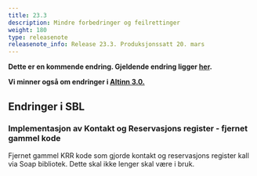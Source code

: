 ```yaml
---
title: 23.3
description: Mindre forbedringer og feilrettinger
weight: 180
type: releasenote
releasenote_info: Release 23.3. Produksjonssatt 20. mars
---
```

**Dette er en kommende endring. Gjeldende endring ligger [her](https://altinn.github.io/docs/ny-funksjonalitet/releases/2023/23-2/).**

**Vi minner også om endringer i [Altinn 3.0.](https://github.com/Altinn/altinn-studio/releases)**

## Endringer i SBL

### Implementasjon av Kontakt og Reservasjons register - fjernet gammel kode

Fjernet gammel KRR kode som gjorde kontakt og reservasjons register kall via Soap bibliotek. Dette skal ikke lenger skal være i bruk.

